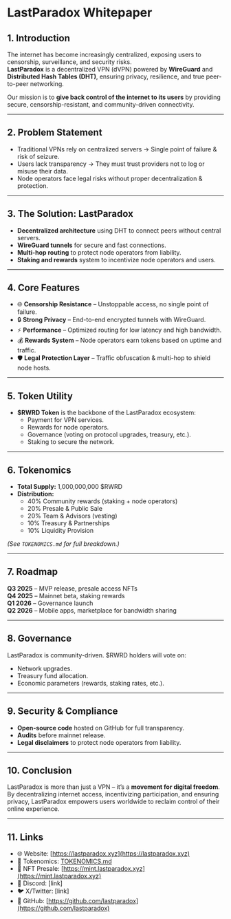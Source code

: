 # LastParadox Whitepaper

## 1. Introduction
The internet has become increasingly centralized, exposing users to censorship, surveillance, and security risks.  
**LastParadox** is a decentralized VPN (dVPN) powered by **WireGuard** and **Distributed Hash Tables (DHT)**, ensuring privacy, resilience, and true peer-to-peer networking.  

Our mission is to **give back control of the internet to its users** by providing secure, censorship-resistant, and community-driven connectivity.

---

## 2. Problem Statement
- Traditional VPNs rely on centralized servers → Single point of failure & risk of seizure.  
- Users lack transparency → They must trust providers not to log or misuse their data.  
- Node operators face legal risks without proper decentralization & protection.  

---

## 3. The Solution: LastParadox
- **Decentralized architecture** using DHT to connect peers without central servers.  
- **WireGuard tunnels** for secure and fast connections.  
- **Multi-hop routing** to protect node operators from liability.  
- **Staking and rewards** system to incentivize node operators and users.  

---

## 4. Core Features
- 🌐 **Censorship Resistance** – Unstoppable access, no single point of failure.  
- 🔒 **Strong Privacy** – End-to-end encrypted tunnels with WireGuard.  
- ⚡ **Performance** – Optimized routing for low latency and high bandwidth.  
- 💰 **Rewards System** – Node operators earn tokens based on uptime and traffic.  
- 🛡️ **Legal Protection Layer** – Traffic obfuscation & multi-hop to shield node hosts.  

---

## 5. Token Utility
- **$RWRD Token** is the backbone of the LastParadox ecosystem:
  - Payment for VPN services.
  - Rewards for node operators.
  - Governance (voting on protocol upgrades, treasury, etc.).
  - Staking to secure the network.

---

## 6. Tokenomics
- **Total Supply:** 1,000,000,000 $RWRD  
- **Distribution:**
  - 40% Community rewards (staking + node operators)  
  - 20% Presale & Public Sale  
  - 20% Team & Advisors (vesting)  
  - 10% Treasury & Partnerships  
  - 10% Liquidity Provision  

*(See `TOKENOMICS.md` for full breakdown.)*

---

## 7. Roadmap
**Q3 2025** – MVP release, presale access NFTs  
**Q4 2025** – Mainnet beta, staking rewards  
**Q1 2026** – Governance launch  
**Q2 2026** – Mobile apps, marketplace for bandwidth sharing  

---

## 8. Governance
LastParadox is community-driven. $RWRD holders will vote on:
- Network upgrades.  
- Treasury fund allocation.  
- Economic parameters (rewards, staking rates, etc.).  

---

## 9. Security & Compliance
- **Open-source code** hosted on GitHub for full transparency.  
- **Audits** before mainnet release.  
- **Legal disclaimers** to protect node operators from liability.  

---

## 10. Conclusion
LastParadox is more than just a VPN – it’s a **movement for digital freedom**.  
By decentralizing internet access, incentivizing participation, and ensuring privacy, LastParadox empowers users worldwide to reclaim control of their online experience.

---

## 11. Links
- 🌐 Website: [https://lastparadox.xyz](https://lastparadox.xyz)  
- 📄 Tokenomics: [TOKENOMICS.md](./TOKENOMICS.md)  
- 🎨 NFT Presale: [https://mint.lastparadox.xyz](https://mint.lastparadox.xyz)  
- 💬 Discord: [link]  
- 🐦 X/Twitter: [link]  
- 📂 GitHub: [https://github.com/lastparadox](https://github.com/lastparadox)  
